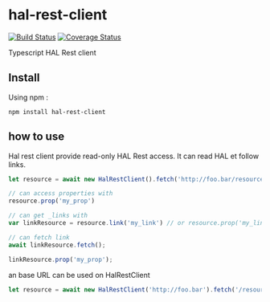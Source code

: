 # hal-rest-client

[![Build Status](https://travis-ci.org/deblockt/hal-rest-client.svg?branch=master)](https://travis-ci.org/deblockt/hal-rest-client)
[![Coverage Status](https://coveralls.io/repos/github/deblockt/hal-rest-client/badge.svg)](https://coveralls.io/github/deblockt/hal-rest-client)

Typescript HAL Rest client

## Install

Using npm :

```
npm install hal-rest-client
```

## how to use

Hal rest client provide read-only HAL Rest access.
It can read HAL et follow links.

``` ts
let resource = await new HalRestClient().fetch('http://foo.bar/resource');

// can access properties with
resource.prop('my_prop')

// can get _links with
var linkResource = resource.link('my_link') // or resource.prop('my_link')

// can fetch link
await linkResource.fetch();

linkResource.prop('my_prop');
```

an base URL can be used on HalRestClient

``` ts
let resource = await new HalRestClient('http://foo.bar').fetch('/resource');
```
